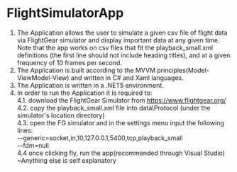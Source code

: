 # FlightSimulatorApp
1. The Application allows the user to simulate a given csv file of flight data via FlightGear simulator and display important data at any given time.
    Note that the app works on csv files that fit the playback_small.xml definitions (the first line should not include heading titles), and at a given frequency of 10 frames per     second.
2. The Application is built according to the MVVM principles(Model-ViewModel-View) and written in C# and Xaml languages.
3. The Application is written in a .NET5 environment.
4. In order to run the Application it is required to:<br/>
4.1.  download the FlightGear Simulator from https://www.flightgear.org/<br/>
4.2.  copy the playback_small.xml file into data\Protocol (under the simulator's location directory)<br/>
4.3.  open the FG simulator and in the settings menu input the following lines: <br/>
          --generic=socket,in,10,127.0.0.1,5400,tcp,playback_small<br/>
          --fdm=null<br/>
4.4   once clicking fly, run the app(recommended through Visual Studio)<br/>
~Anything else is self explanatory
